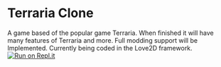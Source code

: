 Terraria Clone
==============

A game based of the popular game Terraria.
When finished it will have many features of Terraria and more.
Full modding support will be Implemented.
Currently being coded in the Love2D framework.
[![Run on Repl.it](https://repl.it/badge/github/UzayAnil/TerrariaClone)](https://repl.it/github/UzayAnil/TerrariaClone)